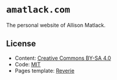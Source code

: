 # `amatlack.com`

The personal website of Allison Matlack.

## License

* Content: [Creative Commons BY-SA 4.0](https://creativecommons.org/licenses/by-sa/4.0/)
* Code: [MIT](http://opensource.org/licenses/mit-license.php)
* Pages template: [Reverie](https://github.com/amitmerchant1990/reverie)
